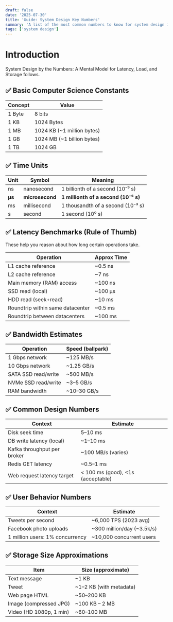 ```yaml
---
draft: false
date: '2025-07-30'
title: 'Guide: System Design Key Numbers'
summary: 'A list of the most common numbers to know for system design interviews & back of the envelope calculations.'
tags: ['system design']
---
```


# Introduction

System Design by the Numbers: A Mental Model for Latency, Load, and Storage follows.

## ✅ Basic Computer Science Constants

| Concept | Value                       |
| ------- | --------------------------- |
| 1 Byte  | 8 bits                      |
| 1 KB    | 1024 Bytes                  |
| 1 MB    | 1024 KB (\~1 million bytes) |
| 1 GB    | 1024 MB (\~1 billion bytes) |
| 1 TB    | 1024 GB                     |

## ✅ Time Units

| Unit   | Symbol          | Meaning                              |
| ------ | --------------- | ------------------------------------ |
| ns     | nanosecond      | 1 billionth of a second (10⁻⁹ s)     |
| **µs** | **microsecond** | **1 millionth of a second (10⁻⁶ s)** |
| ms     | millisecond     | 1 thousandth of a second (10⁻³ s)    |
| s      | second          | 1 second (10⁰ s)                     |

## ✅ Latency Benchmarks (Rule of Thumb)

These help you reason about how long certain operations take.

| Operation                        | Approx Time |
| -------------------------------- | ----------- |
| L1 cache reference               | \~0.5 ns    |
| L2 cache reference               | \~7 ns      |
| Main memory (RAM) access         | \~100 ns    |
| SSD read (local)                 | \~100 µs    |
| HDD read (seek+read)             | \~10 ms     |
| Roundtrip within same datacenter | \~0.5 ms    |
| Roundtrip between datacenters    | \~100 ms    |

## ✅ Bandwidth Estimates

| Operation           | Speed (ballpark) |
| ------------------- | ---------------- |
| 1 Gbps network      | \~125 MB/s       |
| 10 Gbps network     | \~1.25 GB/s      |
| SATA SSD read/write | \~500 MB/s       |
| NVMe SSD read/write | \~3–5 GB/s       |
| RAM bandwidth       | \~10–30 GB/s     |

## ✅ Common Design Numbers

| Context                     | Estimate                          |
| --------------------------- | --------------------------------- |
| Disk seek time              | 5–10 ms                           |
| DB write latency (local)    | \~1–10 ms                         |
| Kafka throughput per broker | \~100 MB/s (varies)               |
| Redis GET latency           | \~0.5–1 ms                        |
| Web request latency target  | < 100 ms (good), <1s (acceptable) |

## ✅ User Behavior Numbers

| Context                         | Estimate                     |
| ------------------------------- | ---------------------------- |
| Tweets per second               | \~6,000 TPS (2023 avg)       |
| Facebook photo uploads          | \~300 million/day (\~3.5k/s) |
| 1 million users: 1% concurrency | \~10,000 concurrent users    |

## ✅ Storage Size Approximations

| Item                    | Size (approximate)       |
| ----------------------- | ------------------------ |
| Text message            | \~1 KB                   |
| Tweet                   | \~1–2 KB (with metadata) |
| Web page HTML           | \~50–200 KB              |
| Image (compressed JPG)  | \~100 KB – 2 MB          |
| Video (HD 1080p, 1 min) | \~60–100 MB              |
